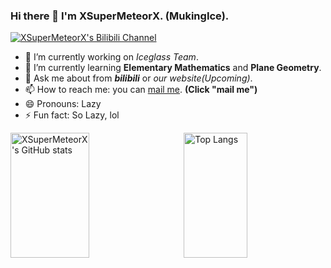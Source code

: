 ### Hi there 👋 I'm XSuperMeteorX. (MukingIce).
[![XSuperMeteorX's Bilibili Channel](https://img.shields.io/badge/Bilibili-MukingIce-ff69b4?style=flat&logo=bilibili)](https://space.bilibili.com/382123050)
- 🔭 I’m currently working on *Iceglass Team*.
- 🌱 I’m currently learning **Elementary Mathematics** and **Plane Geometry**.
- 💬 Ask me about from __*bilibili*__ or *our website(Upcoming)*.
- 📫 How to reach me: you can [mail me](mailto:saffronwalk2137@foxmail.com). **(Click "mail me")**
- 😄 Pronouns: Lazy
- ⚡ Fun fact: So Lazy, lol

<img align="left" title="XSuperMeteorX's GitHub stats" src="https://github-readme-stats-git-masterrstaa-rickstaa.vercel.app/api?username=XSuperMeteorX&show_icons=true&count_private=true&theme=tokyonight" width="50%" height="200px" />

<img align="right" title="Top Langs" src="https://github-readme-stats-git-masterrstaa-rickstaa.vercel.app/api/top-langs/?username=anuraghazra&layout=compact" width="45%" height="200px"/>
